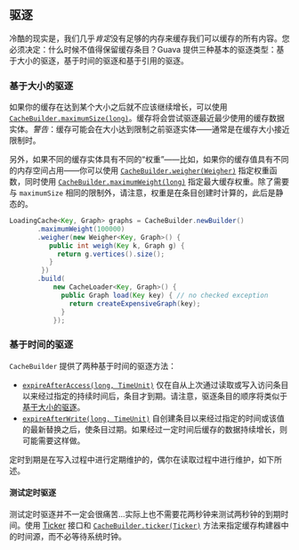 ## 驱逐

冷酷的现实是，我们几乎*肯定*没有足够的内存来缓存我们可以缓存的所有内容。您必须决定：什么时候不值得保留缓存条目？Guava 提供三种基本的驱逐类型：基于大小的驱逐，基于时间的驱逐和基于引用的驱逐。

### 基于大小的驱逐

如果你的缓存在达到某个大小之后就不应该继续增长，可以使用 [`CacheBuilder.maximumSize(long)`](http://google.github.io/guava/releases/snapshot/api/docs/com/google/common/cache/CacheBuilder.html#maximumSize-long-)。缓存将会尝试驱逐最近最少使用的缓存数据实体。*警告*：缓存可能会在大小达到限制之前驱逐实体——通常是在缓存大小接近限制时。

另外，如果不同的缓存实体具有不同的“权重”——比如，如果你的缓存值具有不同的内存空间占用——你可以使用 [`CacheBuilder.weigher(Weigher)`](http://google.github.io/guava/releases/snapshot/api/docs/com/google/common/cache/CacheBuilder.html#weigher-com.google.common.cache.Weigher-) 指定权重函数，同时使用 [`CacheBuilder.maximumWeight(long)`](http://google.github.io/guava/releases/snapshot/api/docs/com/google/common/cache/CacheBuilder.html#maximumWeight-long-) 指定最大缓存权重。除了需要与 `maximumSize` 相同的限制外，请注意，权重是在条目创建时计算的，此后是静态的。

```java
LoadingCache<Key, Graph> graphs = CacheBuilder.newBuilder()
       .maximumWeight(100000)
       .weigher(new Weigher<Key, Graph>() {
          public int weigh(Key k, Graph g) {
            return g.vertices().size();
          }
        })
       .build(
           new CacheLoader<Key, Graph>() {
             public Graph load(Key key) { // no checked exception
               return createExpensiveGraph(key);
             }
           });
```

### 基于时间的驱逐

`CacheBuilder` 提供了两种基于时间的驱逐方法：

- [`expireAfterAccess(long, TimeUnit)`](https://google.github.io/guava/releases/snapshot/api/docs/com/google/common/cache/CacheBuilder.html#expireAfterAccess-long-java.util.concurrent.TimeUnit-) 仅在自从上次通过读取或写入访问条目以来经过指定的持续时间后，条目才到期。请注意，驱逐条目的顺序将类似于 [基于大小的驱逐](https://github.com/google/guava/wiki/CachesExplained#Size-based-Eviction)。
- [`expireAfterWrite(long, TimeUnit)`](https://google.github.io/guava/releases/snapshot/api/docs/com/google/common/cache/CacheBuilder.html#expireAfterWrite-long-java.util.concurrent.TimeUnit-) 自创建条目以来经过指定的时间或该值的最新替换之后，使条目过期。如果经过一定时间后缓存的数据持续增长，则可能需要这样做。

定时到期是在写入过程中进行定期维护的，偶尔在读取过程中进行维护，如下所述。

#### 测试定时驱逐

测试定时驱逐并不一定会很痛苦...实际上也不需要花两秒钟来测试两秒钟的到期时间。使用 [Ticker](http://google.github.io/guava/releases/snapshot/api/docs/com/google/common/base/Ticker.html) 接口和 [`CacheBuilder.ticker(Ticker)`](http://google.github.io/guava/releases/snapshot/api/docs/com/google/common/cache/CacheBuilder.html#ticker-com.google.common.base.Ticker-) 方法来指定缓存构建器中的时间源，而不必等待系统时钟。

